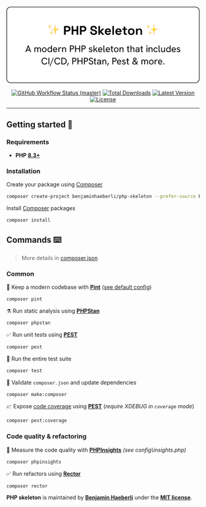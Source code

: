 <p align="center">
    <img src="./.github/banner.png" width="548" alt="Skeleton Php">
    <p align="center">
        <a href="https://github.com/benjaminhaeberli/php-skeleton/actions"><img alt="GitHub Workflow Status (master)" src="https://github.com/benjaminhaeberli/php-skeleton/actions/workflows/tests.yml/badge.svg"></a>
        <a href="https://packagist.org/packages/benjaminhaeberli/php-skeleton"><img alt="Total Downloads" src="https://img.shields.io/packagist/dt/benjaminhaeberli/php-skeleton"></a>
        <a href="https://packagist.org/packages/benjaminhaeberli/php-skeleton"><img alt="Latest Version" src="https://img.shields.io/packagist/v/benjaminhaeberli/php-skeleton"></a>
        <a href="https://packagist.org/packages/benjaminhaeberli/php-skeleton"><img alt="License" src="https://img.shields.io/packagist/l/benjaminhaeberli/php-skeleton"></a>
    </p>
</p>

---

## Getting started 🔎

### Requirements

-   **PHP [8.3+](https://php.net/releases/)**

### Installation

Create your package using [Composer](https://getcomposer.org)

```bash
composer create-project benjaminhaeberli/php-skeleton --prefer-source PackageName
```

Install [Composer](https://getcomposer.org) packages

```bash
composer install
```

## Commands ⌨️

> More details in [composer.json](./composer.json)

### Common

🧹 Keep a modern codebase with [**Pint**](https://laravel.com/docs/11.x/pint) ([see default config](https://github.com/laravel/pint/blob/main/resources/presets/laravel.php))

```bash
composer pint
```

⚗️ Run static analysis using [**PHPStan**](https://phpstan.org/user-guide/command-line-usage)

```bash
composer phpstan
```

✅ Run unit tests using [**PEST**](https://pestphp.com/docs/writing-tests)

```bash
composer pest
```

🚀 Run the entire test suite

```bash
composer test
```

🧰 Validate `composer.json` and update dependencies

```bash
composer make:composer
```

📈 Expose [code coverage](https://pestphp.com/docs/test-coverage) using [**PEST**](https://pestphp.com/docs/test-coverage) (_require XDEBUG in `coverage` mode_)

```bash
composer pest:coverage
```

### Code quality & refactoring

💎 Measure the code quality with [**PHPInsights**](https://phpinsights.com/) _(see config\insights.php)_

```bash
composer phpinsights
```

✅ Run refactors using [**Rector**](https://getrector.com/documentation)

```bash
composer rector
```

**PHP skeleton** is maintained by **[Benjamin Haeberli](https://twitter.com/1benjam1)** under the **[MIT license](https://opensource.org/licenses/MIT)**.
